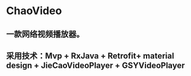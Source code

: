 # ChaoVideo
## 一款网络视频播放器。
## 采用技术：Mvp + RxJava + Retrofit+ material design + JieCaoVideoPlayer + GSYVideoPlayer
